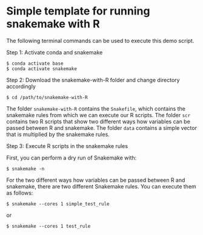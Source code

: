 # Simple template for running snakemake with R

The following terminal commands can be used to execute this demo script. 

Step 1: Activate conda and snakemake

```{r eval=FALSE}
$ conda activate base
$ conda activate snakemake
```

Step 2: Download the snakemake-with-R folder and change directory accordingly

```{r eval=FALSE}
$ cd /path/to/snakemake-with-R
```

The folder `snakemake-with-R` contains the `Snakefile`, which contains the snakemake rules from which we can execute our R scripts. The folder `scr` contains two R scripts that show two different ways how variables can be passed between R and snakemake. The folder `data` contains a simple vector that is multiplied by the snakemake rules.

Step 3: Execute R scripts in the snakemake rules

First, you can perform a dry run of Snakemake with:

```{r eval=FALSE}
$ snakemake -n
```

For the two different ways how variables can be passed between R and snakemake, there are two different Snakemake rules. You can execute them as follows:

```{r eval=FALSE}
$ snakemake --cores 1 simple_test_rule
```
or 
```{r eval=FALSE}
$ snakemake --cores 1 test_rule
```

